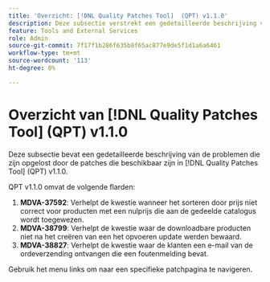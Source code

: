 ```yaml
---
title: 'Overzicht: [!DNL Quality Patches Tool]  (QPT) v1.1.0'
description: Deze subsectie verstrekt een gedetailleerde beschrijving van de kwesties die door de flarden beschikbaar in  [!DNL Quality Patches Tool]  (QPT) v1.1.0 worden opgelost.
feature: Tools and External Services
role: Admin
source-git-commit: 7f17f1b286f635b8f65ac877e9de5f1d1a6a6461
workflow-type: tm+mt
source-wordcount: '113'
ht-degree: 0%

---
```


# Overzicht van [!DNL Quality Patches Tool] (QPT) v1.1.0

Deze subsectie bevat een gedetailleerde beschrijving van de problemen die zijn opgelost door de patches die beschikbaar zijn in [!DNL Quality Patches Tool] (QPT) v1.1.0.

QPT v1.1.0 omvat de volgende flarden:

1. **MDVA-37592**: Verhelpt de kwestie wanneer het sorteren door prijs niet correct voor producten met een nulprijs die aan de gedeelde catalogus wordt toegewezen.
1. **MDVA-38799**: Verhelpt de kwestie waar de downloadbare producten niet na het creëren van een het opvoeren update werden bewaard.
1. **MDVA-38827**: Verhelpt de kwestie waar de klanten een e-mail van de ordeverzending ontvangen die een foutenmelding bevat.

Gebruik het menu links om naar een specifieke patchpagina te navigeren.

